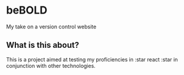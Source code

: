 # beBOLD
 My take on a version control website 

## What is this about? 
This is a project aimed at testing my proficiencies in :star react :star in conjunction with other technologies.  